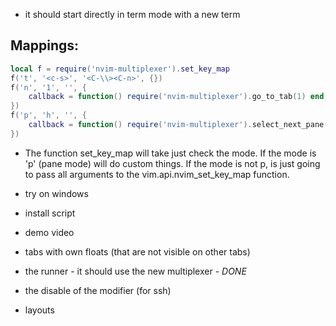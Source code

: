 * it should start directly in term mode with a new term

## Mappings:

```lua
local f = require('nvim-multiplexer').set_key_map
f('t', '<c-s>', '<C-\\><C-n>', {})
f('n', '1', '', {
    callback = function() require('nvim-multiplexer').go_to_tab(1) end
})
f('p', 'h', '', {
    callback = function() require('nvim-multiplexer').select_next_pane() end
})
```

* The function set_key_map will take just check the mode. If the mode is 'p' (pane mode) will do custom things. If the mode is not p, is just going to pass all arguments to the vim.api.nvim_set_key_map function.

* try on windows
* install script
* demo video
* tabs with own floats (that are not visible on other tabs)
* the runner - it should use the new multiplexer - *DONE*
* the disable of the modifier (for ssh)
* layouts
